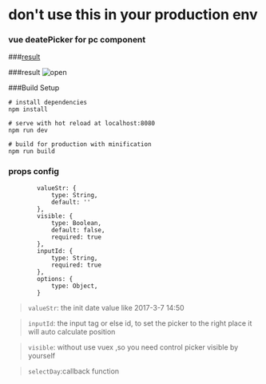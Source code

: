 # don't use this in your production env

### vue deatePicker for pc component

###[result](http://k186studio.com/demos/vue/pcPicker/)

###result
![open](http://omhgkqaq2.bkt.clouddn.com/datepicker2.gif)

###Build Setup
```$xslt
# install dependencies
npm install

# serve with hot reload at localhost:8080
npm run dev

# build for production with minification
npm run build
```
### props config
```$xslt
        valueStr: {
            type: String,
            default: ''
        },
        visible: {
            type: Boolean,
            default: false,
            required: true
        },
        inputId: {
            type: String,
            required: true
        },
        options: {
            type: Object,
        }
```

>`valueStr`: the init date value like 2017-3-7 14:50


>`inputId`: the input tag or else id, to set the picker to the right place it will auto calculate position

>`visible`: without use vuex ,so you need control picker visible by yourself

>`selectDay`:callback function

